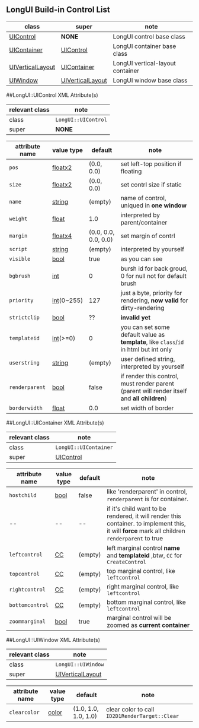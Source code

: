 ## LongUI Build-in Control List
  
class|super|note
---|-----|----
[UIControl](#jump_control)|**NONE**|LongUI control base class
[UIContainer](#jump_container)|[UIControl](#jump_control)|LongUI container base class
[UIVerticalLayout](#jump_vlayout)|[UIContainer](#jump_container)|LongUI vertical-layout container
[UIWindow](#jump_window)|[UIVerticalLayout](#jump_vlayout)|LongUI window base class

##<a name="jump_control"/>LongUI::UIControl XML Attribute(s)
  
relevant class|note
--------------|----
class | `LongUI::UIControl`
super |  **NONE**
  
attribute name|value type|default|note
--------------|----------|-------|----
`pos`|[floatx2](./longui-xml-value-type.md#jump_floatx2)|(0.0, 0.0)|set left-top position if floating
`size`|[floatx2](./longui-xml-value-type.md#jump_floatx2)|(0.0, 0.0)|set contrl size if static
`name`|[string](./longui-xml-value-type.md#jump_string)|(empty)|name of control, uniqued in **one window**
`weight`|[float](./longui-xml-value-type.md#jump_float)|1.0|interpreted by parent/container
`margin`|[floatx4](./longui-xml-value-type.md#jump_floatx4)|(0.0, 0.0, 0.0, 0.0)|set margin of contrl
`script`|[string](./longui-xml-value-type.md#jump_string)|(empty)|interpreted by yourself
`visible`|[bool](./longui-xml-value-type.md#jump_bool)|true|as you can see
`bgbrush`|[int](./longui-xml-value-type.md#jump_int)|0|bursh id for back groud, 0 for null not for default brush
`priority`|[int](./longui-xml-value-type.md#jump_int)(0~255)|127|just a byte, priority for rendering, **now valid** for dirty-rendering
`strictclip`|[bool](./longui-xml-value-type.md#jump_bool)|??|**invalid yet**
`templateid`|[int](./longui-xml-value-type.md#jump_int)(>=0)|0|you can set some default value as **template**, like `class`/`id` in html but int only
`userstring`|[string](./longui-xml-value-type.md#jump_string)|(empty)|user defined string, interpreted by yourself
`renderparent`|[bool](./longui-xml-value-type.md#jump_bool)|false|if render this control, must render parent (parent will render itself and **all children**)
`borderwidth`|[float](./longui-xml-value-type.md#jump_float)|0.0|set width of border

##<a name="jump_container"/>LongUI::UIContainer XML Attribute(s)
  
relevant class|note
--------------|----
class | `LongUI::UIContainer`
super | [UIControl](#jump_control)
  
attribute name|value type|default|note
--------------|----------|-------|----
`hostchild`|[bool](./longui-xml-value-type.md#jump_bool)|false|like 'renderparent' in control, `renderparent` is for container.
--|--|--|if it's child want to be rendered, it will render this container. to implement this, it will **force** mark all children `renderparent` to true
`leftcontrol`|[CC](./longui-xml-value-type.md#jump_cc)|(empty)|left marginal control **name** and **templateid** ,btw, `CC` for `CreateControl`
`topcontrol`|[CC](./longui-xml-value-type.md#jump_cc)|(empty)|top marginal control, like `leftcontrol`
`rightcontrol`|[CC](./longui-xml-value-type.md#jump_cc)|(empty)|right marginal control, like `leftcontrol`
`bottomcontrol`|[CC](./longui-xml-value-type.md#jump_cc)|(empty)|bottom marginal control, like `leftcontrol`
`zoommarginal`|[bool](./longui-xml-value-type.md#jump_bool)|true|marginal control will be zoomed as **current container**

##<a name="jump_window"/>LongUI::UIWindow XML Attribute(s)
  
relevant class|note
--------------|----
class | `LongUI::UIWindow`
super | [UIVerticalLayout](#jump_vlayout)
  
attribute name|value type|default|note
--------------|----------|-------|----
`clearcolor`|[color](#jump_color)|(1.0, 1.0, 1.0, 1.0)|clear color to call `ID2D1RenderTarget::Clear`